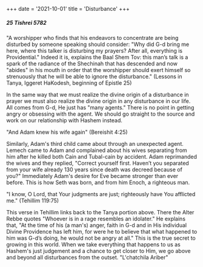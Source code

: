 +++
date = '2021-10-01'
title = 'Disturbance'
+++

##### 25 Tishrei 5782

"A worshipper who finds that his endeavors to concentrate are being disturbed by someone speaking should consider: "Why did G-d bring me here, where this talker is disturbing my prayers? After all, everything is Providential." Indeed it is, explains the Baal Shem Tov: this man’s talk is a spark of the radiance of the Shechinah that has descended and now "abides" in his mouth in order that the worshipper should exert himself so strenuously that he will be able to ignore the disturbance." (Lessons in Tanya, Iggeret HaKodesh, beginning of Epistle 25)

In the same way that we must realize the divine origin of a disturbance in prayer we must also realize the divine origin in any disturbance in our life. All comes from G-d, He just has "many agents." There is no point in getting angry or obsessing with the agent. We should go straight to the source and work on our relationship with Hashem instead.

"And Adam knew his wife again" (Bereishit 4:25)

Similarly, Adam's third child came about through an unexpected agent. Lemech came to Adam and complained about his wives separating from him after he killed both Cain and Tubal-cain by accident. Adam reprimanded the wives and they replied, "Correct yourself first. Haven’t you separated from your wife already 130 years since death was decreed because of you?" Immediately Adam's desire for Eve became stronger than ever before. This is how Seth was born, and from him Enoch, a righteous man.

"I know, O Lord, that Your judgments are just; righteously have You afflicted me." (Tehillim 119:75)

This verse in Tehillim links back to the Tanya portion above. There the Alter Rebbe quotes "Whoever is in a rage resembles an idolater." He explains that, "At the time of his (a man's) anger, faith in G-d and in His individual Divine Providence has left him, for were he to believe that what happened to him was G-d’s doing, he would not be angry at all." This is the true secret to growing in this world. When we take everything that happens to us as Hashem's just judgement and a chance to get closer to Him, we go above and beyond all disturbances from the outset. "L'chatchila Ariber"
